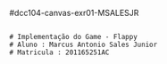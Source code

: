 #dcc104-canvas-exr01-MSALESJR
```

# Implementação do Game - Flappy
# Aluno : Marcus Antonio Sales Junior
# Matricula : 201165251AC

```
